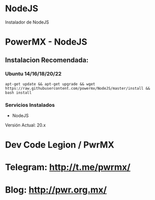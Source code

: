 # NodeJS
Instalador de NodeJS

PowerMX - NodeJS
=========
## Instalacion Recomendada:
### Ubuntu 14/16/18/20/22
```
apt-get update && apt-get upgrade && wget https://raw.githubusercontent.com/powermx/NodeJS/master/install && bash install
```

### Servicios Instalados
* NodeJS 

Versión Actual: 20.x

Dev Code Legion / PwrMX
=========

# Telegram: http://t.me/pwrmx/
# Blog: http://pwr.org.mx/
